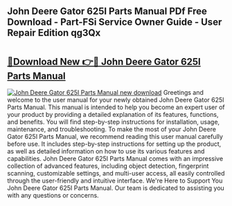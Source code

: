 ## John Deere Gator 625I Parts Manual PDf Free Download - Part-FSi Service Owner Guide - User Repair Edition qg3Qx

# <h2><a href="http://bc88102.oget.top/?id=John+Deere+Gator+625I+Parts+Manual">🔗Download New 👉🔴 John Deere Gator 625I Parts Manual</a></h2>

[![John Deere Gator 625I Parts Manual new download](https://i.imgur.com/5g1atiW.png)](http://bc88102.oget.top/?id=John+Deere+Gator+625I+Parts+Manual)
Greetings and welcome to the user manual for your newly obtained John Deere Gator 625I Parts Manual. This manual is intended to help you become an expert user of your product by providing a detailed explanation of its features, functions, and benefits. You will find step-by-step instructions for installation, usage, maintenance, and troubleshooting. To make the most of your John Deere Gator 625I Parts Manual, we recommend reading this user manual carefully before use. It includes step-by-step instructions for setting up the product, as well as detailed information on how to use its various features and capabilities. John Deere Gator 625I Parts Manual comes with an impressive collection of advanced features, including object detection, fingerprint scanning, customizable settings, and multi-user access, all easily controlled through the user-friendly and intuitive interface. We're Here to Support You John Deere Gator 625I Parts Manual. Our team is dedicated to assisting you with any questions or concerns.
